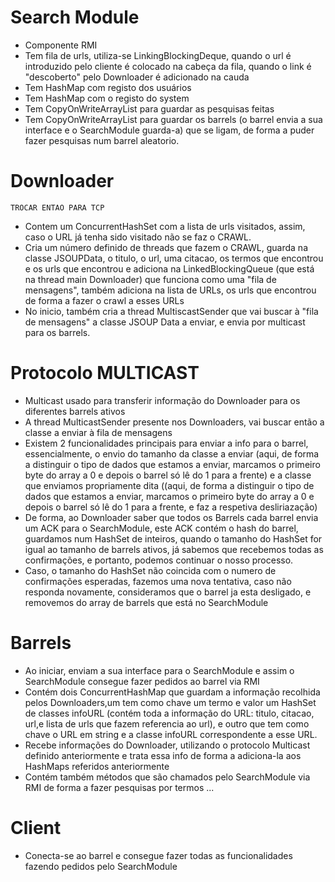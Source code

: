 # Search Module
- Componente RMI
- Tem fila de urls, utiliza-se LinkingBlockingDeque, quando o url é introduzido pelo cliente é colocado na cabeça da fila, quando o link é "descoberto" pelo Downloader é adicionado na cauda
- Tem HashMap com registo dos usuários
- Tem HashMap com o registo do system
- Tem CopyOnWriteArrayList para guardar as pesquisas feitas
- Tem CopyOnWriteArrayList para guardar os barrels (o barrel envia a sua interface e o SearchModule guarda-a) que se ligam, de forma a puder fazer pesquisas num barrel aleatorio.
# Downloader
    TROCAR ENTAO PARA TCP
  - Contem um ConcurrentHashSet com a lista de urls visitados, assim, caso o URL já tenha sido visitado não se faz o CRAWL.
  - Cria um número definido de threads que fazem o CRAWL, guarda na classe JSOUPData, o titulo, o url, uma citacao, os termos que encontrou e os urls que encontrou e adiciona na LinkedBlockingQueue (que está na thread main Downloader) que funciona como uma "fila de mensagens", também adiciona na lista de URLs, os urls que encontrou de forma a fazer o crawl a esses URLs 
  - No inicio, também cria a thread MultiscastSender que vai buscar à "fila de mensagens" a classe JSOUP Data a enviar, e envia por multicast para os barrels.


# Protocolo MULTICAST
- Multicast usado para transferir informação do Downloader para os diferentes barrels ativos
- A thread MulticastSender presente nos Downloaders, vai buscar então a classe a enviar à fila de mensagens
- Existem 2 funcionalidades principais para enviar a info para o barrel, essencialmente, o envio do tamanho da classe a enviar (aqui, de forma a distinguir o tipo de dados que estamos a enviar, marcamos o primeiro byte do array a 0 e depois o barrel só lê do 1 para a frente) e a classe que enviamos propriamente dita ((aqui, de forma a distinguir o tipo de dados que estamos a enviar, marcamos o primeiro byte do array a 0 e depois o barrel só lê do 1 para a frente, e faz a respetiva desliriazação)
- De forma, ao Downloader saber que todos os Barrels cada barrel envia um ACK para o SearchModule, este ACK contém o hash do barrel, guardamos num HashSet de inteiros, quando o tamanho do HashSet for igual ao tamanho de barrels ativos, já sabemos que recebemos todas as confirmações, e portanto, podemos continuar o nosso processo.
- Caso, o tamanho do HashSet não coincida com o numero de confirmações esperadas, fazemos uma nova tentativa, caso não responda novamente, consideramos que o barrel ja esta desligado, e removemos do array de barrels que está no SearchModule
# Barrels
- Ao iniciar, enviam a sua interface para o SearchModule e assim o SearchModule consegue fazer pedidos ao barrel via RMI
- Contém dois ConcurrentHashMap que guardam a informação recolhida pelos Downloaders,um tem como chave um termo e valor um HashSet de classes infoURL (contém toda a informação do URL: titulo, citacao, url,e lista de urls que fazem referencia ao url), e outro que tem como chave o URL em string e a classe infoURL correspondente a esse URL.
- Recebe informações do Downloader, utilizando o protocolo Multicast definido anteriormente e trata essa info de forma a adiciona-la aos HashMaps referidos anteriormente
- Contém também métodos que são chamados pelo SearchModule via RMI de forma a fazer pesquisas por termos ...
# Client
- Conecta-se ao barrel e consegue fazer todas as funcionalidades fazendo pedidos pelo SearchModule 
